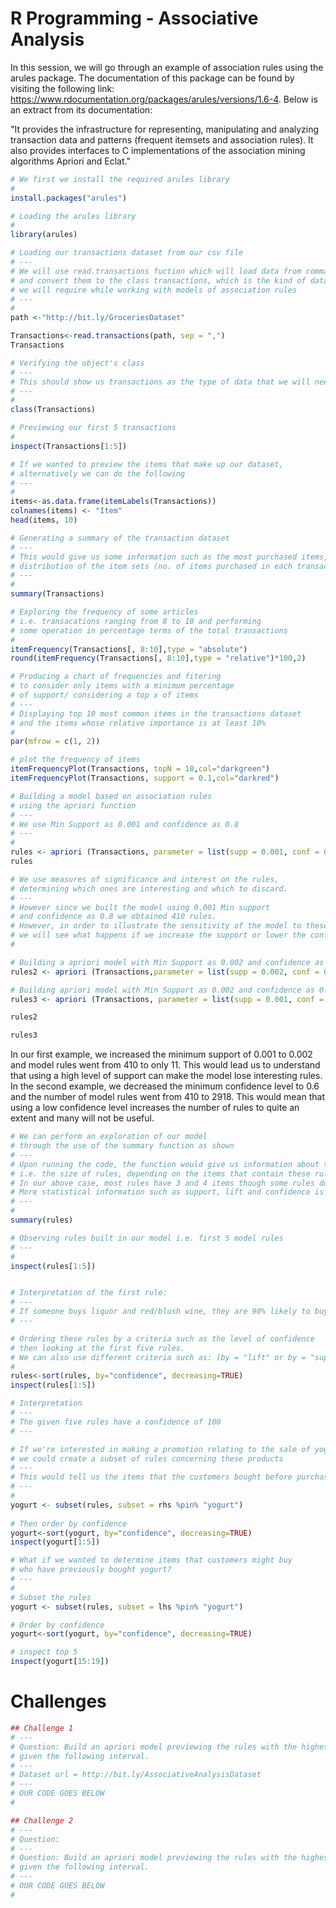 
# R Programming - Associative Analysis

In this session, we will go through an example of association rules using the arules package. The documentation of this package can be found by visiting the following link: https://www.rdocumentation.org/packages/arules/versions/1.6-4. Below is an extract from its documentation:

"It provides the infrastructure for representing, manipulating and analyzing transaction data and patterns (frequent itemsets and association rules). It also provides interfaces to C implementations of the association mining algorithms Apriori and Eclat."


```R
# We first we install the required arules library 
#
install.packages("arules")
```


```R
# Loading the arules library
#
library(arules)
```


```R
# Loading our transactions dataset from our csv file
# ---
# We will use read.transactions fuction which will load data from comma-separated files 
# and convert them to the class transactions, which is the kind of data that 
# we will require while working with models of association rules
# ---
# 
path <-"http://bit.ly/GroceriesDataset"

Transactions<-read.transactions(path, sep = ",")
Transactions
```


```R
# Verifying the object's class
# ---
# This should show us transactions as the type of data that we will need
# ---
# 
class(Transactions)
```


```R
# Previewing our first 5 transactions
#
inspect(Transactions[1:5])
```


```R
# If we wanted to preview the items that make up our dataset,
# alternatively we can do the following
# ---
# 
items<-as.data.frame(itemLabels(Transactions))
colnames(items) <- "Item"
head(items, 10)    
```


```R
# Generating a summary of the transaction dataset
# ---
# This would give us some information such as the most purchased items, 
# distribution of the item sets (no. of items purchased in each transaction), etc.
# ---
# 
summary(Transactions)
```


```R
# Exploring the frequency of some articles 
# i.e. transacations ranging from 8 to 10 and performing 
# some operation in percentage terms of the total transactions 
# 
itemFrequency(Transactions[, 8:10],type = "absolute")
round(itemFrequency(Transactions[, 8:10],type = "relative")*100,2)
```


```R
# Producing a chart of frequencies and fitering 
# to consider only items with a minimum percentage 
# of support/ considering a top x of items
# ---
# Displaying top 10 most common items in the transactions dataset 
# and the items whose relative importance is at least 10%
# 
par(mfrow = c(1, 2))

# plot the frequency of items
itemFrequencyPlot(Transactions, topN = 10,col="darkgreen")
itemFrequencyPlot(Transactions, support = 0.1,col="darkred")
```


```R
# Building a model based on association rules 
# using the apriori function 
# ---
# We use Min Support as 0.001 and confidence as 0.8
# ---
# 
rules <- apriori (Transactions, parameter = list(supp = 0.001, conf = 0.8))
rules

```


```R
# We use measures of significance and interest on the rules, 
# determining which ones are interesting and which to discard.
# ---
# However since we built the model using 0.001 Min support 
# and confidence as 0.8 we obtained 410 rules.
# However, in order to illustrate the sensitivity of the model to these two parameters, 
# we will see what happens if we increase the support or lower the confidence level
# 

# Building a apriori model with Min Support as 0.002 and confidence as 0.8.
rules2 <- apriori (Transactions,parameter = list(supp = 0.002, conf = 0.8)) 

# Building apriori model with Min Support as 0.002 and confidence as 0.6.
rules3 <- apriori (Transactions, parameter = list(supp = 0.001, conf = 0.6)) 

rules2

rules3
```

In our first example, we increased the minimum support of 0.001 to 0.002 and model rules went from 410 to only 11. This would lead us to understand that using a high level of support can make the model lose interesting rules. In the second example, we decreased the minimum confidence level to 0.6 and the number of model rules went from 410 to 2918. This would mean that using a low confidence level increases the number of rules to quite an extent and many will not be useful.


```R
# We can perform an exploration of our model 
# through the use of the summary function as shown
# ---
# Upon running the code, the function would give us information about the model 
# i.e. the size of rules, depending on the items that contain these rules. 
# In our above case, most rules have 3 and 4 items though some rules do have upto 6. 
# More statistical information such as support, lift and confidence is also provided.
# ---
# 
summary(rules)
```


```R
# Observing rules built in our model i.e. first 5 model rules
# ---
# 
inspect(rules[1:5])


# Interpretation of the first rule:
# ---
# If someone buys liquor and red/blush wine, they are 90% likely to buy bottled beer too
# ---
```


```R
# Ordering these rules by a criteria such as the level of confidence
# then looking at the first five rules.
# We can also use different criteria such as: (by = "lift" or by = "support")
# 
rules<-sort(rules, by="confidence", decreasing=TRUE)
inspect(rules[1:5])

# Interpretation
# ---
# The given five rules have a confidence of 100
# ---
```


```R
# If we're interested in making a promotion relating to the sale of yogurt, 
# we could create a subset of rules concerning these products 
# ---
# This would tell us the items that the customers bought before purchasing yogurt
# ---
# 
yogurt <- subset(rules, subset = rhs %pin% "yogurt")
 
# Then order by confidence
yogurt<-sort(yogurt, by="confidence", decreasing=TRUE)
inspect(yogurt[1:5])
```


```R
# What if we wanted to determine items that customers might buy 
# who have previously bought yogurt?
# ---
# 
# Subset the rules
yogurt <- subset(rules, subset = lhs %pin% "yogurt")

# Order by confidence
yogurt<-sort(yogurt, by="confidence", decreasing=TRUE)

# inspect top 5
inspect(yogurt[15:19])
```

# Challenges


```R
## Challenge 1
# ---
# Question: Build an apriori model previewing the rules with the highest confidence interval
# given the following interval.
# ---
# Dataset url = http://bit.ly/AssociativeAnalysisDataset
# ---
# OUR CODE GOES BELOW
# 
```


```R
## Challenge 2
# ---
# Question: 
# ---
# Question: Build an apriori model previewing the rules with the highest confidence interval.
# given the following interval.
# ---
# OUR CODE GOES BELOW
# 
```
